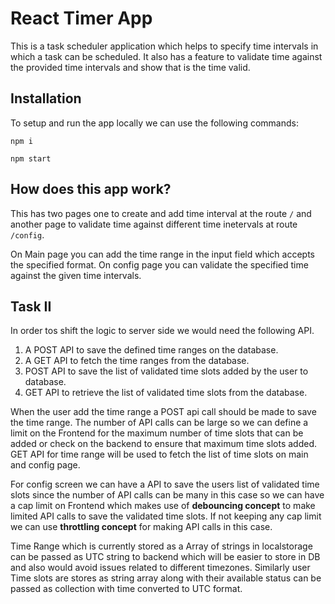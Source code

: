 # React Timer App

This is a task scheduler application which helps to specify time intervals in which a task can be scheduled. It also has a feature to validate time against the provided time intervals and show that is the time valid.

## Installation

To setup and run the app locally we can use the following commands:

`npm i`

`npm start`

## How does this app work?

This has two pages one to create and add time interval at the route `/` and another page to validate time against different time inetervals at route `/config`.

On Main page you can add the time range in the input field which accepts the specified format. On config page you can validate the specified time against the given time intervals.

## Task II

In order tos shift the logic to server side we would need the following API.

1. A POST API to save the defined time ranges on the database.
2. A GET API to fetch the time ranges from the database.
3. POST API to save the list of validated time slots added by the user to database.
4. GET API to retrieve the list of validated time slots from the database.

When the user add the time range a POST api call should be made to save the time range. The number of API calls can be large so we can define a limit on the Frontend for the maximum number of time slots that can be added or check on the backend to ensure that maximum time slots added. GET API for time range will be used to fetch the list of time slots on main and config page.

For config screen we can have a API to save the users list of validated time slots since the number of API calls can be many in this case so we can have a cap limit on Frontend which makes use of **debouncing concept** to make limited API calls to save the validated time slots. If not keeping any cap limit we can use **throttling concept** for making API calls in this case.

Time Range which is currently stored as a Array of strings in localstorage can be passed as UTC string to backend which will be easier to store in DB and also would avoid issues related to different timezones. Similarly user Time slots are stores as string array along with their available status can be passed as collection with time converted to UTC format.
